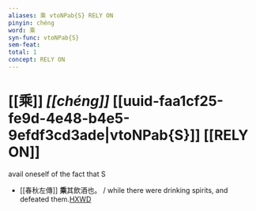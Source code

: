 ```yaml
---
aliases: 乘 vtoNPab{S} RELY ON
pinyin: chéng
word: 乘
syn-func: vtoNPab{S}
sem-feat: 
total: 1
concept: RELY ON 
---
```

# [[乘]] *[[chéng]]*  [[uuid-faa1cf25-fe9d-4e48-b4e5-9efdf3cd3ade|vtoNPab{S}]] [[RELY ON]]
avail oneself of the fact that S
 - [[春秋左傳]] **乘**其飲酒也。 / while there were drinking spirits, and defeated them.[HXWD](https://hxwd.org/textview.html?location=KR1e0001_tls_006-362a.1)